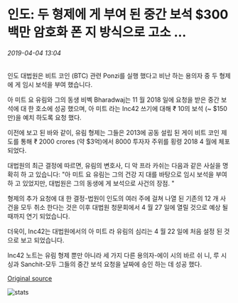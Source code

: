 # 인도: 두 형제에 게 부여 된 중간 보석 $300 백만 암호화 폰 지 방식으로 고소 ...

###### 2019-04-04 13:04

인도 대법원은 비트 코인 (BTC) 관련 Ponzi를 실행 했다고 비난 하는 용의자 중 두 형제에 게 임시 보석을 부여 했습니다.

아 미트 요 유림와 그의 동생 비벡 Bharadwaj는 11 월 2018 일에 요청을 받은 중간 보석에 대 한 호소에 성공 했으며, 아 미트 라는 Inc42 쓰기에 대해 ₹ 10의 보석 (~ $150만)을 예치 하도록 요청 했다.

이전에 보고 된 바와 같이, 유림 형제는 그들은 2013에 공동 설립 된 게이 비트 코인 제도를 통해 ₹ 2000 crores (약 $3억)에서 8000 투자자 주위를 횡령 2018 4 월에 체포 되었다.

대법원의 최근 결정에 따르면, 유림의 변호사, 디 악 프라 카쉬는 다음과 같은 사실을 명확히 하 고 있습니다: "아 미트 요 유림는 그의 건강 지 대를 바탕으로 임시 보석을 부여 하 고 있었지만, 대법원은 그의 동생에 게 보석으로 사건의 장점. "

형제의 추가 요청에 대 한 결정-법원이 인도의 여러 주에 걸쳐 나열 된 기존의 12 개 사건을 모두 취소 한다는 것은 이후 대법원 청문회에서 4 월 27 일에 열릴 것으로 예상 될 때까지 연기 되었습니다.

더욱이, Inc42는 대법원에서의 아 미트 라 유림의 심리는 4 월 22 일에 처음 설정 된 것으로 보고 되었습니다.

Inc42 노트는 유림 형제 뿐만 아니라 세 가지 다른 용의자-에이 시의 바르 쉬 니, 루 시 싱과 Sanchit-모두 그들의 중간 보석 요청을 날짜에 승인 하는 데 성공 했다.

[Original source](https://cointelegraph.com/news/india-interim-bail-granted-to-two-brothers-accused-in-300-mln-crypto-ponzi-scheme)

![stats](https://c.statcounter.com/11760860/0/a89fa40b/1/ "stats")